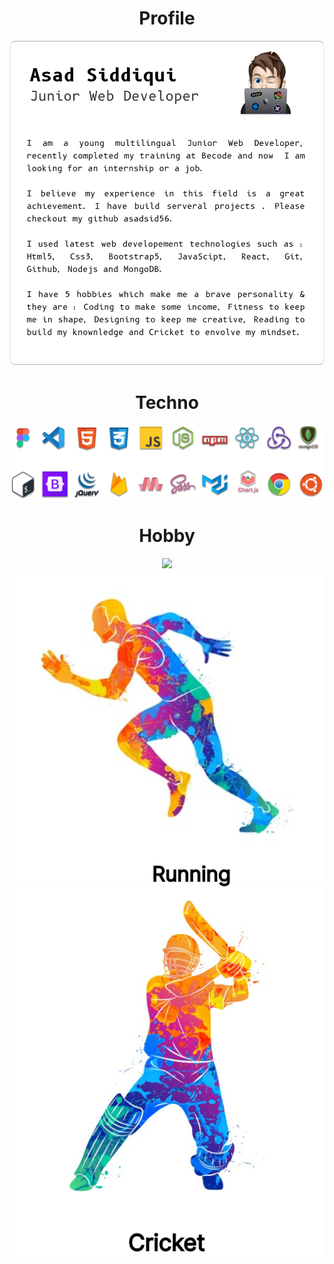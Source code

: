 

<h1 align="center"> Profile</h1>
  <img src="Title.png"/>


<h1 align="center"> Techno</h1>
  <img src="Techonology.png"/>
  
  <h1 align="center">Hobby</h1>
<p align="center">
  <img src="hobby1.png"/>
  <img src="hobby2.png"/>
  <img src="hobby3"/>
</p>

